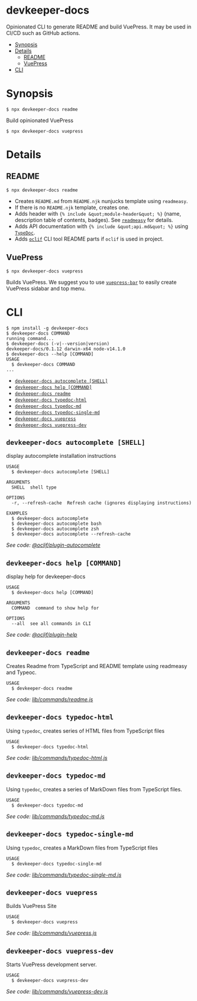 # devkeeper-docs



Opinionated CLI to generate README and build VuePress. It may be used in CI/CD such as GitHub actions.

<!-- START doctoc generated TOC please keep comment here to allow auto update -->
<!-- DON'T EDIT THIS SECTION, INSTEAD RE-RUN doctoc TO UPDATE -->


- [Synopsis](#synopsis)
- [Details](#details)
  - [README](#readme)
  - [VuePress](#vuepress)
- [CLI](#cli)

<!-- END doctoc generated TOC please keep comment here to allow auto update -->


# Synopsis

`$ npx devkeeper-docs readme`

Build opinionated VuePress

`$ npx devkeeper-docs vuepress`

# Details

## README

`$ npx devkeeper-docs readme`

* Creates `README.md` from `README.njk` nunjucks template using `readmeasy`.
* If there is no `README.njk` template, creates one.
* Adds header with `{% include &quot;module-header&quot; %}` (name, description table of contents, badges). See [`readmeasy`](https://www.npmjs.com/package/readmeasy) for details.
* Adds API documentation with `{% include &quot;api.md&quot; %}` using [`TypeDoc`](https://typedoc.org/).
* Adds [`oclif`](https://oclif.io/) CLI tool README parts if `oclif` is used in project.

## VuePress

`$ npx devkeeper-docs vuepress`

Builds VuePress. We suggest you to use [`vuepress-bar`](https://www.npmjs.com/package/vuepress-bar) to easily create VuePress sidabar and top menu.

# CLI

<!-- usage -->
```sh-session
$ npm install -g devkeeper-docs
$ devkeeper-docs COMMAND
running command...
$ devkeeper-docs (-v|--version|version)
devkeeper-docs/0.1.12 darwin-x64 node-v14.1.0
$ devkeeper-docs --help [COMMAND]
USAGE
  $ devkeeper-docs COMMAND
...
```
<!-- usagestop -->

<!-- commands -->
* [`devkeeper-docs autocomplete [SHELL]`](#devkeeper-docs-autocomplete-shell)
* [`devkeeper-docs help [COMMAND]`](#devkeeper-docs-help-command)
* [`devkeeper-docs readme`](#devkeeper-docs-readme)
* [`devkeeper-docs typedoc-html`](#devkeeper-docs-typedoc-html)
* [`devkeeper-docs typedoc-md`](#devkeeper-docs-typedoc-md)
* [`devkeeper-docs typedoc-single-md`](#devkeeper-docs-typedoc-single-md)
* [`devkeeper-docs vuepress`](#devkeeper-docs-vuepress)
* [`devkeeper-docs vuepress-dev`](#devkeeper-docs-vuepress-dev)

## `devkeeper-docs autocomplete [SHELL]`

display autocomplete installation instructions

```
USAGE
  $ devkeeper-docs autocomplete [SHELL]

ARGUMENTS
  SHELL  shell type

OPTIONS
  -r, --refresh-cache  Refresh cache (ignores displaying instructions)

EXAMPLES
  $ devkeeper-docs autocomplete
  $ devkeeper-docs autocomplete bash
  $ devkeeper-docs autocomplete zsh
  $ devkeeper-docs autocomplete --refresh-cache
```

_See code: [@oclif/plugin-autocomplete](https://github.com/oclif/plugin-autocomplete/blob/v0.2.0/src/commands/autocomplete/index.ts)_

## `devkeeper-docs help [COMMAND]`

display help for devkeeper-docs

```
USAGE
  $ devkeeper-docs help [COMMAND]

ARGUMENTS
  COMMAND  command to show help for

OPTIONS
  --all  see all commands in CLI
```

_See code: [@oclif/plugin-help](https://github.com/oclif/plugin-help/blob/v3.0.0/src/commands/help.ts)_

## `devkeeper-docs readme`

Creates Readme from TypeScript and README template using readmeasy and Typeoc.

```
USAGE
  $ devkeeper-docs readme
```

_See code: [lib/commands/readme.js](https://github.com/ozum/devkeeper-docs/blob/v0.1.12/lib/commands/readme.js)_

## `devkeeper-docs typedoc-html`

Using `typedoc`, creates series of HTML files from TypeScript files

```
USAGE
  $ devkeeper-docs typedoc-html
```

_See code: [lib/commands/typedoc-html.js](https://github.com/ozum/devkeeper-docs/blob/v0.1.12/lib/commands/typedoc-html.js)_

## `devkeeper-docs typedoc-md`

Using `typedoc`, creates a series of MarkDown files from TypeScript files.

```
USAGE
  $ devkeeper-docs typedoc-md
```

_See code: [lib/commands/typedoc-md.js](https://github.com/ozum/devkeeper-docs/blob/v0.1.12/lib/commands/typedoc-md.js)_

## `devkeeper-docs typedoc-single-md`

Using `typedoc`, creates a MarkDown files from TypeScript files

```
USAGE
  $ devkeeper-docs typedoc-single-md
```

_See code: [lib/commands/typedoc-single-md.js](https://github.com/ozum/devkeeper-docs/blob/v0.1.12/lib/commands/typedoc-single-md.js)_

## `devkeeper-docs vuepress`

Builds VuePress Site

```
USAGE
  $ devkeeper-docs vuepress
```

_See code: [lib/commands/vuepress.js](https://github.com/ozum/devkeeper-docs/blob/v0.1.12/lib/commands/vuepress.js)_

## `devkeeper-docs vuepress-dev`

Starts VuePress development server.

```
USAGE
  $ devkeeper-docs vuepress-dev
```

_See code: [lib/commands/vuepress-dev.js](https://github.com/ozum/devkeeper-docs/blob/v0.1.12/lib/commands/vuepress-dev.js)_
<!-- commandsstop -->
